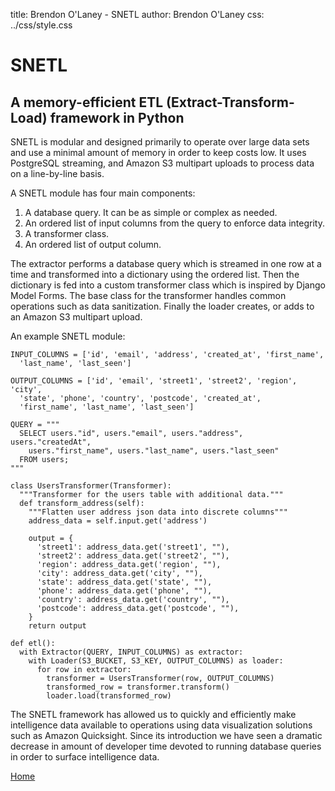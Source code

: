 title: Brendon O'Laney - SNETL
author: Brendon O'Laney
css: ../css/style.css

<div class="intro">
<h1>SNETL</h1>
<h2>A memory-efficient ETL (Extract-Transform-Load) framework in Python</h2>
</div>

SNETL is modular and designed primarily to operate over large data sets
and use a minimal amount of memory in order to keep costs low. It uses
PostgreSQL streaming, and Amazon S3 multipart uploads to process data on
a line-by-line basis.

A SNETL module has four main components:

1. A database query. It can be as simple or complex as needed.
2. An ordered list of input columns from the query to enforce data
   integrity.
3. A transformer class.
4. An ordered list of output column.

The extractor performs a database query which is streamed in one row at
a time and transformed into a dictionary using the ordered list. Then
the dictionary is fed into a custom transformer class which is inspired
by Django Model Forms. The base class for the transformer handles common
operations such as data sanitization. Finally the loader creates, or
adds to an Amazon S3 multipart upload.

An example SNETL module:

    INPUT_COLUMNS = ['id', 'email', 'address', 'created_at', 'first_name',
      'last_name', 'last_seen']
    
    OUTPUT_COLUMNS = ['id', 'email', 'street1', 'street2', 'region', 'city',
      'state', 'phone', 'country', 'postcode', 'created_at',
      'first_name', 'last_name', 'last_seen']
    
    QUERY = """
      SELECT users."id", users."email", users."address", users."createdAt",
        users."first_name", users."last_name", users."last_seen"
      FROM users;
    """
    
    class UsersTransformer(Transformer):
      """Transformer for the users table with additional data."""
      def transform_address(self):
        """Flatten user address json data into discrete columns"""
        address_data = self.input.get('address')
    
        output = {
          'street1': address_data.get('street1', ""),
          'street2': address_data.get('street2', ""),
          'region': address_data.get('region', ""),
          'city': address_data.get('city', ""),
          'state': address_data.get('state', ""),
          'phone': address_data.get('phone', ""),
          'country': address_data.get('country', ""),
          'postcode': address_data.get('postcode', ""),
        }
        return output
    
    def etl():
      with Extractor(QUERY, INPUT_COLUMNS) as extractor:
        with Loader(S3_BUCKET, S3_KEY, OUTPUT_COLUMNS) as loader:
          for row in extractor:
            transformer = UsersTransformer(row, OUTPUT_COLUMNS)
            transformed_row = transformer.transform()
            loader.load(transformed_row)
  

The SNETL framework has allowed us to quickly and efficiently make
intelligence data available to operations using data visualization
solutions such as Amazon Quicksight.  Since its introduction we have
seen a dramatic decrease in amount of developer time devoted to running
database queries in order to surface intelligence data.

[Home](../index.html)

